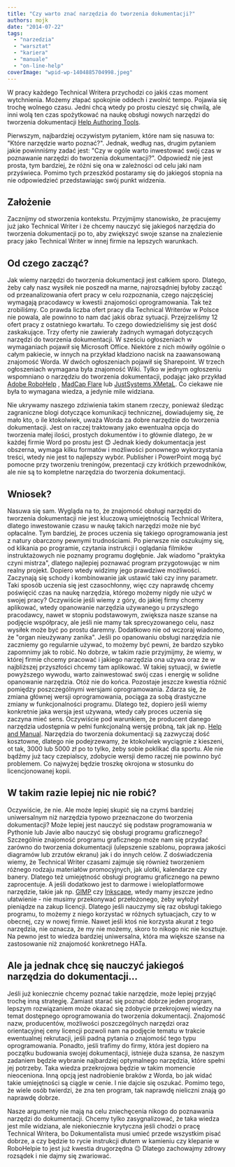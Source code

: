 ```yaml
---
title: "Czy warto znać narzędzia do tworzenia dokumentacji?"
authors: mojk
date: "2014-07-22"
tags:
  - "narzedzia"
  - "warsztat"
  - "kariera"
  - "manuale"
  - "on-line-help"
coverImage: "wpid-wp-1404885704998.jpeg"
---
```


W pracy każdego Technical Writera przychodzi co jakiś czas moment wytchnienia.
Możemy złapać spokojnie oddech i zwolnić tempo. Pojawia się trochę wolnego
czasu. Jedni chcą wtedy po prostu cieszyć się chwilą, ale inni wolą ten czas
spożytkować na naukę obsługi nowych narzędzi do tworzenia dokumentacji
[Help Authoring Tools](http://en.wikipedia.org/w/index.php?title=Help_authoring_tool).

Pierwszym, najbardziej oczywistym pytaniem, które nam się nasuwa to: "Które
narzędzie warto poznać?". Jednak, według nas, drugim pytaniem jakie powinniśmy
zadać jest: "Czy w ogóle warto inwestować swój czas w poznawanie narzędzi do
tworzenia dokumentacji?". Odpowiedź nie jest prosta, tym bardziej, że różni się
ona w zależności od celu jaki nam przyświeca. Pomimo tych przeszkód postaramy
się do jakiegoś stopnia na nie odpowiedzieć przedstawiając swój punkt widzenia.

## Założenie

Zacznijmy od stworzenia kontekstu. Przyjmijmy stanowisko, że pracujemy już jako
Technical Writer i że chcemy nauczyć się jakiegoś narzędzia do tworzenia
dokumentacji po to, aby zwiększyć swoje szanse na znalezienie pracy jako
Technical Writer w innej firmie na lepszych warunkach.

## Od czego zacząć?

Jak wiemy narzędzi do tworzenia dokumentacji jest całkiem sporo. Dlatego, żeby
cały nasz wysiłek nie poszedł na marne, najrozsądniej byłoby zacząć od
przeanalizowania ofert pracy w celu rozpoznania, czego najczęściej wymagają
pracodawcy w kwestii znajomości oprogramowania. Tak też zrobiliśmy. Co prawda
liczba ofert pracy dla Technical Writerów w Polsce nie powala, ale powinno to
nam dać jakiś obraz sytuacji. Przejrzeliśmy 12 ofert pracy z ostatniego
kwartału. To czego dowiedzieliśmy się jest dość zaskakujące. Trzy oferty nie
zawierały żadnych wymagań dotyczących narzędzi do tworzenia dokumentacji. W
sześciu ogłoszeniach w wymaganiach pojawił się Microsoft Office. Niektóre z nich
mówiły ogólnie o całym pakiecie, w innych na przykład kładziono nacisk na
zaawansowaną znajomość Worda. W dwóch ogłoszeniach pojawił się Sharepoint. W
trzech ogłoszeniach wymagana była znajomość Wiki. Tylko w jednym ogłoszeniu
wspomniano o narzędziu do tworzenia dokumentacji, podając jako przykład
[Adobe RoboHelp](http://www.adobe.com/pl/products/robohelp.html) ,
[MadCap Flare](http://www.madcapsoftware.com/products/flare/) lub
[JustSystems XMetaL](http://xmetal.com). Co ciekawe nie była to wymagana wiedza,
a jedynie mile widziana.

Nie ukrywamy naszego zdziwienia takim stanem rzeczy, ponieważ śledząc
zagraniczne blogi dotyczące komunikacji technicznej, dowiadujemy się, że mało
kto, o ile ktokolwiek, uważa Worda za dobre narzędzie do tworzenia dokumentacji.
Jest on raczej traktowany jako ewentualna opcja do tworzenia małej ilości,
prostych dokumentów i to głównie dlatego, że w każdej firmie Word po prostu jest
😊 Jednak kiedy dokumentacja jest obszerna, wymaga kilku formatów i możliwości
ponownego wykorzystania treści, wtedy nie jest to najlepszy wybór. Publisher i
PowerPoint mogą być pomocne przy tworzeniu treningów, prezentacji czy krótkich
przewodników, ale nie są to kompletne narzędzia do tworzenia dokumentacji.

## Wniosek?

Nasuwa się sam. Wygląda na to, że znajomość obsługi narzędzi do tworzenia
dokumentacji nie jest kluczową umiejętnością Technical Writera, dlatego
inwestowanie czasu w naukę takich narzędzi może nie być opłacalne. Tym bardziej,
że proces uczenia się takiego oprogramowania jest z natury obarczony pewnymi
trudnościami. Po pierwsze nie oszukujmy się, od klikania po programie, czytania
instrukcji i oglądania filmików instruktażowych nie poznamy programu dogłębnie.
Jak wiadomo "praktyka czyni mistrza", dlatego najlepiej poznawać program
przygotowując w nim realny projekt. Dopiero wtedy widzimy jego prawdziwe
możliwości. Zaczynają się schody i kombinowanie jak ustawić taki czy inny
parametr. Taki sposób uczenia się jest czasochłonny, więc czy naprawdę chcemy
poświęcić czas na naukę narzędzia, którego możemy nigdy nie użyć w swojej pracy?
Oczywiście jeśli wiemy z góry, do jakiej firmy chcemy aplikować, wtedy
opanowanie narzędzia używanego u przyszłego pracodawcy, nawet w stopniu
podstawowym, zwiększa nasze szanse na podjęcie współpracy, ale jeśli nie mamy
tak sprecyzowanego celu, nasz wysiłek może być po prostu daremny. Dodatkowo nie
od wczoraj wiadomo, że "organ nieużywany zanika". Jeśli po opanowaniu obsługi
narzędzia nie zaczniemy go regularnie używać, to możemy być pewni, że bardzo
szybko zapomnimy jak to robić. No dobrze, w takim razie przyjmijmy, że wiemy, w
której firmie chcemy pracować i jakiego narzędzia ona używa oraz że w
najbliższej przyszłości chcemy tam aplikować. W takiej sytuacji, w świetle
powyższego wywodu, warto zainwestować swój czas i energię w solidne opanowanie
narzędzia. Otóż nie do końca. Pozostaje jeszcze kwestia różnić pomiędzy
poszczególnymi wersjami oprogramowania. Zdarza się, że zmiana głównej wersji
oprogramowania, pociąga za sobą drastyczne zmiany w funkcjonalności programu.
Dlatego też, dopiero jeśli wiemy konkretnie jaka wersja jest używana, wtedy cały
proces uczenia się zaczyna mieć sens. Oczywiście pod warunkiem, że producent
danego narzędzia udostępnia w pełni funkcjonalną wersję próbną, tak jak np.
[Help and Manual](http://www.helpandmanual.com). Narzędzia do tworzenia
dokumentacji są zazwyczaj dość kosztowne, dlatego nie podejrzewamy, że
ktokolwiek wyciągnie z kieszeni, ot tak, 3000 lub 5000 zł po to tylko, żeby
sobie poklikać dla sportu. Ale nie bądźmy już tacy czepialscy, zdobycie wersji
demo raczej nie powinno być problemem. Co najwyżej będzie troszkę okrojona w
stosunku do licencjonowanej kopii.

## W takim razie lepiej nic nie robić?

Oczywiście, że nie. Ale może lepiej skupić się na czymś bardziej uniwersalnym
niż narzędzia typowo przeznaczone do tworzenia dokumentacji? Może lepiej jest
nauczyć się podstaw programowania w Pythonie lub Javie albo nauczyć się obsługi
programu graficznego? Szczególnie znajomość programu graficznego może nam się
przydać zarówno do tworzenia dokumentacji (ulepszenie szablonu, poprawa jakości
diagramów lub zrzutów ekranu) jak i do innych celów. Z doświadczenia wiemy, że
Technical Writer czasami zajmuje się również tworzeniem różnego rodzaju
materiałów promocyjnych, jak ulotki, kalendarze czy banery. Dlatego też
umiejętność obsługi programu graficznego na pewno zaprocentuje. A jeśli
dodatkowo jest to darmowe i wieloplatformowe narzędzie, takie jak np.
[GIMP](http://www.gimp.org) czy [Inkscape](http://www.inkscape.org), wtedy mamy
jeszcze jedno ułatwienie - nie musimy przekonywać przełożonego, żeby wyłożył
pieniądze na zakup licencji. Dlatego jeśli nauczymy się raz obsługi takiego
programu, to możemy z niego korzystać w różnych sytuacjach, czy to w obecnej,
czy w nowej firmie. Nawet jeśli ktoś nie korzysta akurat z tego narzędzia, nie
oznacza, że my nie możemy, skoro to nikogo nic nie kosztuje. Na pewno jest to
wiedza bardziej uniwersalna, która ma większe szanse na zastosowanie niż
znajomość konkretnego HATa.

## Ale ja jednak chcę się nauczyć jakiegoś narzędzia do dokumentacji...

Jeśli już koniecznie chcemy poznać takie narzędzie, może lepiej przyjąć trochę
inną strategię. Zamiast starać się poznać dobrze jeden program, lepszym
rozwiązaniem może okazać się zdobycie przekrojowej wiedzy na temat dostępnego
oprogramowania do tworzenia dokumentacji. Znajomość nazw, producentów,
możliwości poszczególnych narzędzi oraz orientacyjnej ceny licencji pozwoli nam
na podjęcie tematu w trakcie ewentualnej rekrutacji, jeśli padną pytania o
znajomość tego typu oprogramowania. Ponadto, jeśli trafimy do firmy, która jest
dopiero na początku budowania swojej dokumentacji, istnieje duża szansa, że
naszym zadaniem będzie wybranie najbardziej optymalnego narzędzia, które spełni
jej potrzeby. Taka wiedza przekrojowa będzie w takim momencie nieoceniona. Inną
opcją jest nadrobienie braków z Worda, bo jak widać takie umiejętności są ciągle
w cenie. I nie dajcie się oszukać. Pomimo tego, że wiele osób twierdzi, że zna
ten program, tak naprawdę nieliczni znają go naprawdę dobrze.

Nasze argumenty nie mają na celu zniechęcenia nikogo do poznawania narzędzi do
dokumentacji. Chcemy tylko zasygnalizować, że taka wiedza jest mile widziana,
ale niekoniecznie krytyczna jeśli chodzi o pracę Technical Writera, bo
Dokumentalista musi umieć przede wszystkim pisać dobrze, a czy będzie to rycie
instrukcji dłutem w kamieniu czy klepanie w RoboHelpie to jest już kwestia
drugorzędna 😉 Dlatego zachowajmy zdrowy rozsądek i nie dajmy się zwariować.
